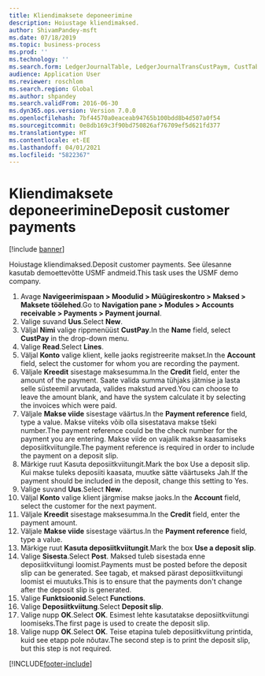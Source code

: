 ```yaml
---
title: Kliendimaksete deponeerimine
description: Hoiustage kliendimaksed.
author: ShivamPandey-msft
ms.date: 07/18/2019
ms.topic: business-process
ms.prod: ''
ms.technology: ''
ms.search.form: LedgerJournalTable, LedgerJournalTransCustPaym, CustTableLookup
audience: Application User
ms.reviewer: roschlom
ms.search.region: Global
ms.author: shpandey
ms.search.validFrom: 2016-06-30
ms.dyn365.ops.version: Version 7.0.0
ms.openlocfilehash: 7bf44570a0eaceab94765b100bdd8b4d507a0f54
ms.sourcegitcommit: 0e8db169c3f90bd750826af76709ef5d621fd377
ms.translationtype: HT
ms.contentlocale: et-EE
ms.lasthandoff: 04/01/2021
ms.locfileid: "5822367"
---
```

# <a name="deposit-customer-payments"></a><span data-ttu-id="b1f99-103">Kliendimaksete deponeerimine</span><span class="sxs-lookup"><span data-stu-id="b1f99-103">Deposit customer payments</span></span>

[!include [banner](../../includes/banner.md)]

<span data-ttu-id="b1f99-104">Hoiustage kliendimaksed.</span><span class="sxs-lookup"><span data-stu-id="b1f99-104">Deposit customer payments.</span></span> <span data-ttu-id="b1f99-105">See ülesanne kasutab demoettevõtte USMF andmeid.</span><span class="sxs-lookup"><span data-stu-id="b1f99-105">This task uses the USMF demo company.</span></span>

1. <span data-ttu-id="b1f99-106">Avage **Navigeerimispaan > Moodulid > Müügireskontro > Maksed > Maksete töölehed**.</span><span class="sxs-lookup"><span data-stu-id="b1f99-106">Go to **Navigation pane > Modules > Accounts receivable > Payments > Payment journal**.</span></span>
2. <span data-ttu-id="b1f99-107">Valige suvand **Uus**.</span><span class="sxs-lookup"><span data-stu-id="b1f99-107">Select **New**.</span></span>
3. <span data-ttu-id="b1f99-108">Väljal **Nimi** valige rippmenüüst **CustPay**.</span><span class="sxs-lookup"><span data-stu-id="b1f99-108">In the **Name** field, select **CustPay** in the drop-down menu.</span></span>
4. <span data-ttu-id="b1f99-109">Valige **Read**.</span><span class="sxs-lookup"><span data-stu-id="b1f99-109">Select **Lines**.</span></span>
5. <span data-ttu-id="b1f99-110">Väljal **Konto** valige klient, kelle jaoks registreerite makset.</span><span class="sxs-lookup"><span data-stu-id="b1f99-110">In the **Account** field, select the customer for whom you are recording the payment.</span></span>
6. <span data-ttu-id="b1f99-111">Väljale **Kreedit** sisestage maksesumma.</span><span class="sxs-lookup"><span data-stu-id="b1f99-111">In the **Credit** field, enter the amount of the payment.</span></span> <span data-ttu-id="b1f99-112">Saate valida summa tühjaks jätmise ja lasta selle süsteemil arvutada, valides makstud arved.</span><span class="sxs-lookup"><span data-stu-id="b1f99-112">You can choose to leave the amount blank, and have the system calculate it by selecting the invoices which were paid.</span></span>  
7. <span data-ttu-id="b1f99-113">Väljale **Makse viide** sisestage väärtus.</span><span class="sxs-lookup"><span data-stu-id="b1f99-113">In the **Payment reference** field, type a value.</span></span> <span data-ttu-id="b1f99-114">Makse viiteks võib olla sisestatava makse tšeki number.</span><span class="sxs-lookup"><span data-stu-id="b1f99-114">The payment reference could be the check number for the payment you are entering.</span></span> <span data-ttu-id="b1f99-115">Makse viide on vajalik makse kaasamiseks deposiitkviitungile.</span><span class="sxs-lookup"><span data-stu-id="b1f99-115">The payment reference is required in order to include the payment on a deposit slip.</span></span>  
8. <span data-ttu-id="b1f99-116">Märkige ruut Kasuta deposiitkviitungit.</span><span class="sxs-lookup"><span data-stu-id="b1f99-116">Mark the box Use a deposit slip.</span></span> <span data-ttu-id="b1f99-117">Kui makse tuleks deposiiti kaasata, muutke sätte väärtuseks Jah.</span><span class="sxs-lookup"><span data-stu-id="b1f99-117">If the payment should be included in the deposit, change this setting to Yes.</span></span>  
9. <span data-ttu-id="b1f99-118">Valige suvand **Uus**.</span><span class="sxs-lookup"><span data-stu-id="b1f99-118">Select **New**.</span></span>
10. <span data-ttu-id="b1f99-119">Väljal **Konto** valige klient järgmise makse jaoks.</span><span class="sxs-lookup"><span data-stu-id="b1f99-119">In the **Account** field, select the customer for the next payment.</span></span>
11. <span data-ttu-id="b1f99-120">Väljale **Kreedit** sisestage maksesumma.</span><span class="sxs-lookup"><span data-stu-id="b1f99-120">In the **Credit** field, enter the payment amount.</span></span>
12. <span data-ttu-id="b1f99-121">Väljale **Makse viide** sisestage väärtus.</span><span class="sxs-lookup"><span data-stu-id="b1f99-121">In the **Payment reference** field, type a value.</span></span>
13. <span data-ttu-id="b1f99-122">Märkige ruut **Kasuta deposiitkviitungit**.</span><span class="sxs-lookup"><span data-stu-id="b1f99-122">Mark the box **Use a deposit slip**.</span></span>
14. <span data-ttu-id="b1f99-123">Valige **Sisesta**.</span><span class="sxs-lookup"><span data-stu-id="b1f99-123">Select **Post**.</span></span> <span data-ttu-id="b1f99-124">Maksed tuleb sisestada enne deposiitkviitungi loomist.</span><span class="sxs-lookup"><span data-stu-id="b1f99-124">Payments must be posted before the deposit slip can be generated.</span></span> <span data-ttu-id="b1f99-125">See tagab, et maksed pärast deposiitkviitungi loomist ei muutuks.</span><span class="sxs-lookup"><span data-stu-id="b1f99-125">This is to ensure that the payments don't change after the deposit slip is generated.</span></span>  
15. <span data-ttu-id="b1f99-126">Valige **Funktsioonid**.</span><span class="sxs-lookup"><span data-stu-id="b1f99-126">Select **Functions**.</span></span>
16. <span data-ttu-id="b1f99-127">Valige **Deposiitkviitung**.</span><span class="sxs-lookup"><span data-stu-id="b1f99-127">Select **Deposit slip**.</span></span>
17. <span data-ttu-id="b1f99-128">Valige nupp **OK**.</span><span class="sxs-lookup"><span data-stu-id="b1f99-128">Select **OK**.</span></span> <span data-ttu-id="b1f99-129">Esimest lehte kasutatakse deposiitkviitungi loomiseks.</span><span class="sxs-lookup"><span data-stu-id="b1f99-129">The first page is used to create the deposit slip.</span></span>  
18. <span data-ttu-id="b1f99-130">Valige nupp **OK**.</span><span class="sxs-lookup"><span data-stu-id="b1f99-130">Select **OK**.</span></span> <span data-ttu-id="b1f99-131">Teise etapina tuleb deposiitkviitung printida, kuid see etapp pole nõutav.</span><span class="sxs-lookup"><span data-stu-id="b1f99-131">The second step is to print the deposit slip, but this step is not required.</span></span>  



[!INCLUDE[footer-include](../../../includes/footer-banner.md)]